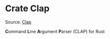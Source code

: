 # Crate Clap

Source: [Clap](https://docs.rs/clap/latest/clap/)

**C**ommand **L**ine **A**rgument **P**arser (CLAP) for Rust
